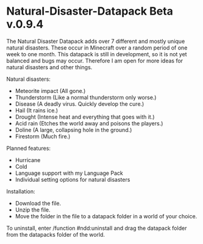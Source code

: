 # Natural-Disaster-Datapack Beta v.0.9.4
The Natural Disaster Datapack adds over 7 different and mostly unique natural disasters. These occur in Minecraft over a random period of one week to one month.
This datapack is still in development, so it is not yet balanced and bugs may occur. Therefore I am open for more ideas for natural disasters and other things.

Natural disasters:
  - Meteorite impact (All gone.)
  - Thunderstorm (Like a normal thunderstorm only worse.)
  - Disease (A deadly virus. Quickly develop the cure.)
  - Hail (It rains ice.)
  - Drought (Intense heat and everything that goes with it.)
  - Acid rain (Etches the world away and poisons the players.)
  - Doline (A large, collapsing hole in the ground.)
  - Firestorm (Much fire.)

Planned features:
  - Hurricane
  - Cold
  - Language support with my Language Pack
  - Individual setting options for natural disasters


 Installation:
  - Download the file.
  - Unzip the file.
  - Move the folder in the file to a datapack folder in a world of your choice.

To uninstall, enter /function #ndd:uninstall and drag the datapack folder from the datapacks folder of the world.
